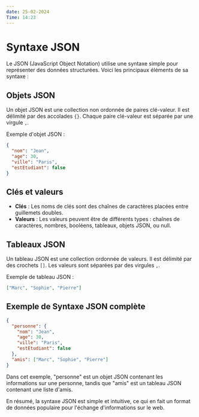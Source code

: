 ```yaml
---
date: 25-02-2024
Time: 14:23
---
```

# Syntaxe JSON

Le JSON (JavaScript Object Notation) utilise une syntaxe simple pour représenter des données structurées. Voici les principaux éléments de sa syntaxe :

## Objets JSON

Un objet JSON est une collection non ordonnée de paires clé-valeur. Il est délimité par des accolades `{}`. Chaque paire clé-valeur est séparée par une virgule `,`.

Exemple d'objet JSON :

```json
{
  "nom": "Jean",
  "age": 30,
  "ville": "Paris",
  "estEtudiant": false
}
```

## Clés et valeurs

- **Clés** : Les noms de clés sont des chaînes de caractères placées entre guillemets doubles.
- **Valeurs** : Les valeurs peuvent être de différents types : chaînes de caractères, nombres, booléens, tableaux, objets JSON, ou null.

## Tableaux JSON

Un tableau JSON est une collection ordonnée de valeurs. Il est délimité par des crochets `[]`. Les valeurs sont séparées par des virgules `,`.

Exemple de tableau JSON :

```json
["Marc", "Sophie", "Pierre"]
```

## Exemple de Syntaxe JSON complète

```json
{
  "personne": {
    "nom": "Jean",
    "age": 30,
    "ville": "Paris",
    "estEtudiant": false
  },
  "amis": ["Marc", "Sophie", "Pierre"]
}
```

Dans cet exemple, "personne" est un objet JSON contenant les informations sur une personne, tandis que "amis" est un tableau JSON contenant une liste d'amis.

En résumé, la syntaxe JSON est simple et intuitive, ce qui en fait un format de données populaire pour l'échange d'informations sur le web.
